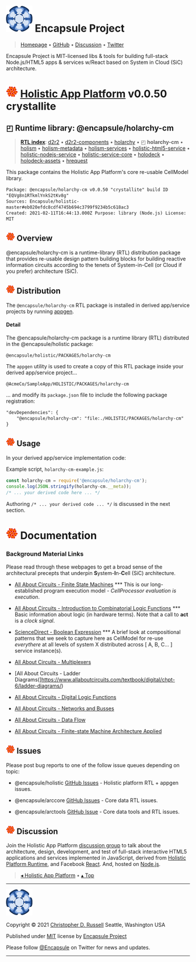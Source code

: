 # [![](ASSETS/blue-burst-encapsule.io-icon-72x72.png "Encapsule Project Homepage")](https://encapsule.io)&nbsp;Encapsule Project

> [Homepage](https://encapsule.io "Encapsule Project Homepage...") &bull; [GitHub](https://github.com/Encapsule "Encapsule Project GitHub...") &bull; [Discussion](https://groups.google.com/a/encapsule.io/forum/#!forum/holistic-app-platform-discussion-group "Holistic app platform discussion group...") &bull; [Twitter](https://twitter.com/Encapsule "Encapsule Project Twitter...")

Encapsule Project is MIT-licensed libs & tools for building full-stack Node.js/HTML5 apps & services w/React based on System in Cloud (SiC) architecture.

# ![](ASSETS/encapsule-holistic-32x32.png)&nbsp;[Holistic App Platform](../../README.md#encapsule-project "Back to the Holistic App Platform README...") v0.0.50 crystallite

## &#x25F0; Runtime library: @encapsule/holarchy-cm

> [**RTL index**](../../README.md#holistic-platform-runtime "Jump back to the RTL index..."): [d2r2](../d2r2/README.md#encapsule-project "Jump to d2r2 README...") &bull; [d2r2-components](../d2r2-components/README.md#encapsule-project "Jump to d2r2-components README...") &bull; [holarchy](../holarchy/README.md#encapsule-project "Jump to holarchy README...") &bull; &#x25F0; **holarchy-cm** &bull; [holism](../holism/README.md#encapsule-project "Jump to holism README...") &bull; [holism-metadata](../holism-metadata/README.md#encapsule-project "Jump to holism-metadata README...") &bull; [holism-services](../holism-services/README.md#encapsule-project "Jump to holism-services README...") &bull; [holistic-html5-service](../holistic-html5-service/README.md#encapsule-project "Jump to holistic-html5-service README...") &bull; [holistic-nodejs-service](../holistic-nodejs-service/README.md#encapsule-project "Jump to holistic-nodejs-service README...") &bull; [holistic-service-core](../holistic-service-core/README.md#encapsule-project "Jump to holistic-service-core README...") &bull; [holodeck](../holodeck/README.md#encapsule-project "Jump to holodeck README...") &bull; [holodeck-assets](../holodeck-assets/README.md#encapsule-project "Jump to holodeck-assets README...") &bull; [hrequest](../hrequest/README.md#encapsule-project "Jump to hrequest README...")

This package contains the Holistic App Platform's core re-usable CellModel library.

```
Package: @encapsule/holarchy-cm v0.0.50 "crystallite" build ID "EQVg8n1RTkmlYnkS2tKv8g"
Sources: Encapsule/holistic-master#eb020efdc8cdf4745b694c3799f9234b5c618ac3
Created: 2021-02-11T16:44:13.000Z Purpose: library (Node.js) License: MIT
```

## ![](ASSETS/encapsule-holistic-24x24.png)&nbsp;Overview

@encapsule/holarchy-cm is a runtime-library (RTL) distribution package that provides re-usable design pattern building blocks for building reactive information circuits according to the tenets of System-in-Cell (or Cloud if you prefer) architecture (SiC).

## ![](ASSETS/encapsule-holistic-24x24.png)&nbsp;Distribution

The `@encapsule/holarchy-cm` RTL package is installed in derived app/service projects by running [appgen](../../README#appgen-utility "Jump to appgen documentation...").

#### Detail

The @encapsule/holarchy-cm package is a runtime library (RTL) distributed in the @encapsule/holistic package:

```
@encapsule/holistic/PACKAGES/holarchy-cm
```

The `appgen` utility is used to create a copy of this RTL package inside your derived app/service project...

```
@AcmeCo/SampleApp/HOLISTIC/PACKAGES/holarchy-cm
```

... and modify its `package.json` file to include the following package registration:

```
"devDependencies": {
    "@encapsule/holarchy-cm": "file:./HOLISTIC/PACKAGES/holarchy-cm"
}
```

## ![](ASSETS/encapsule-holistic-24x24.png)&nbsp;Usage

In your derived app/service implementation code:

Example script, `holarchy-cm-example.js`:

```JavaScript
const holarchy-cm = require('@encapsule/holarchy-cm');
console.log(JSON.stringify(holarchy-cm.__meta));
/* ... your derived code here ... */
```

Authoring `/* ... your derived code ... */` is discussed in the next section.

# ![](ASSETS/encapsule-holistic-32x32.png)&nbsp;Documentation

### Background Material Links

Please read through these webpages to get a broad sense of the architectural precepts that underpin **S**ystem-**I**n-**C**ell (SiC) architecture.

- [All About Circuits - Finite State Machines](https://www.allaboutcircuits.com/textbook/digital/chpt-11/finite-state-machines/) *** This is our long-established program execution model - _CellProcessor evaluation is execution_.

- [All About Circuits - Introduction to Combinatorial Logic Functions](https://www.allaboutcircuits.com/textbook/digital/chpt-9/combinational-logic-functions/) *** Basic information about logic (in hardware terms). Note that a call to **act** is a _clock signal_.

- [ScienceDirect - Boolean Expression](https://www.sciencedirect.com/topics/computer-science/boolean-expression) *** A brief look at compositional patterns that we seek to capture here as CellModel for re-use _everythere_ at all levels of system X distributed across [ A, B, C... ] service instance(s).

- [All About Circuits - Multiplexers](https://www.allaboutcircuits.com/textbook/digital/chpt-9/multiplexers/)

- [All About Circuits - Ladder Diagrams(]https://www.allaboutcircuits.com/textbook/digital/chpt-6/ladder-diagrams/)

- [All About Circuits - Digital Logic Functions](https://www.allaboutcircuits.com/textbook/digital/chpt-6/digital-logic-functions/)

- [All About Circuits - Networks and Busses](https://www.allaboutcircuits.com/textbook/digital/chpt-14/networks-and-busses/)

- [All About Circuits - Data Flow](https://www.allaboutcircuits.com/textbook/digital/chpt-14/data-flow/)

- [All About Circuits - Finite-state Machine Architecture Applied](https://www.allaboutcircuits.com/textbook/digital/chpt-16/finite-state-machine/)

## ![](ASSETS/encapsule-holistic-24x24.png)&nbsp;Issues

Please post bug reports to one of the follow issue queues depending on topic:

- @encapsule/holistic [GitHub Issues](https://github.com/Encapsule/holistic/issues) - Holistic platform RTL + appgen issues.

- @encapsule/arccore [GitHub Issues](https://github.com/Encapsule/ARCcore/issues) - Core data RTL issues.

- @encapsule/arctools [GitHub Issue](https://github.com/Encapsule/ARCtools/issues) - Core data tools and RTL issues.

## ![](ASSETS/encapsule-holistic-24x24.png)&nbsp;Discussion

Join the Holistic App Platform [discussion group](https://groups.google.com/a/encapsule.io/forum/#!forum/holistic-app-platform-discussion-group "Holistic app platform discussion group...") to talk about the architecture, design, development, and test of full-stack interactive HTML5 applications and services implemented in JavaScript, derived from [Holistic Platform Runtime](#holistic-platform-runtime), and Facebook [React](https://reactjs.org). And, hosted on [Node.js](https://nodejs.org).

> [&#9666; Holistic App Platform](../../README.md "Back to the main Holistic App Platform REAMDE...") &bull; [&#9652; Top](#encapsule-project "Scroll to the top of the page...")

<hr>

[![Encapsule Project](ASSETS/blue-burst-encapsule.io-icon-72x72.png "Encapsule Project")](https://encapsule.io)

Copyright &copy; 2021 [Christopher D. Russell](https://github.com/ChrisRus) Seattle, Washington USA

Published under [MIT](LICENSE) license by [Encapsule Project](https://encapsule.io)

Please follow [@Encapsule](https://twitter.com/encapsule) on Twitter for news and updates.

<hr>